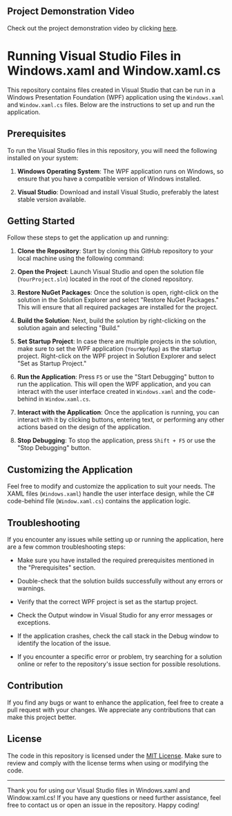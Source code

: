 ## Project Demonstration Video

Check out the project demonstration video by clicking [here](docs/Demo_Video/page.html). 

# Running Visual Studio Files in Windows.xaml and Window.xaml.cs

This repository contains files created in Visual Studio that can be run in a Windows Presentation Foundation (WPF) application using the `Windows.xaml` and `Window.xaml.cs` files. Below are the instructions to set up and run the application.

## Prerequisites

To run the Visual Studio files in this repository, you will need the following installed on your system:

1. **Windows Operating System**: The WPF application runs on Windows, so ensure that you have a compatible version of Windows installed.

2. **Visual Studio**: Download and install Visual Studio, preferably the latest stable version available.

## Getting Started

Follow these steps to get the application up and running:

1. **Clone the Repository**: Start by cloning this GitHub repository to your local machine using the following command:

2. **Open the Project**: Launch Visual Studio and open the solution file (`YourProject.sln`) located in the root of the cloned repository.

3. **Restore NuGet Packages**: Once the solution is open, right-click on the solution in the Solution Explorer and select "Restore NuGet Packages." This will ensure that all required packages are installed for the project.

4. **Build the Solution**: Next, build the solution by right-clicking on the solution again and selecting "Build."

5. **Set Startup Project**: In case there are multiple projects in the solution, make sure to set the WPF application (`YourWpfApp`) as the startup project. Right-click on the WPF project in Solution Explorer and select "Set as Startup Project."

6. **Run the Application**: Press `F5` or use the "Start Debugging" button to run the application. This will open the WPF application, and you can interact with the user interface created in `Windows.xaml` and the code-behind in `Window.xaml.cs`.

7. **Interact with the Application**: Once the application is running, you can interact with it by clicking buttons, entering text, or performing any other actions based on the design of the application.

8. **Stop Debugging**: To stop the application, press `Shift + F5` or use the "Stop Debugging" button.

## Customizing the Application

Feel free to modify and customize the application to suit your needs. The XAML files (`Windows.xaml`) handle the user interface design, while the C# code-behind file (`Window.xaml.cs`) contains the application logic.

## Troubleshooting

If you encounter any issues while setting up or running the application, here are a few common troubleshooting steps:

- Make sure you have installed the required prerequisites mentioned in the "Prerequisites" section.

- Double-check that the solution builds successfully without any errors or warnings.

- Verify that the correct WPF project is set as the startup project.

- Check the Output window in Visual Studio for any error messages or exceptions.

- If the application crashes, check the call stack in the Debug window to identify the location of the issue.

- If you encounter a specific error or problem, try searching for a solution online or refer to the repository's issue section for possible resolutions.

## Contribution

If you find any bugs or want to enhance the application, feel free to create a pull request with your changes. We appreciate any contributions that can make this project better.

## License

The code in this repository is licensed under the [MIT License](LICENSE). Make sure to review and comply with the license terms when using or modifying the code.

---

Thank you for using our Visual Studio files in Windows.xaml and Window.xaml.cs! If you have any questions or need further assistance, feel free to contact us or open an issue in the repository. Happy coding!
